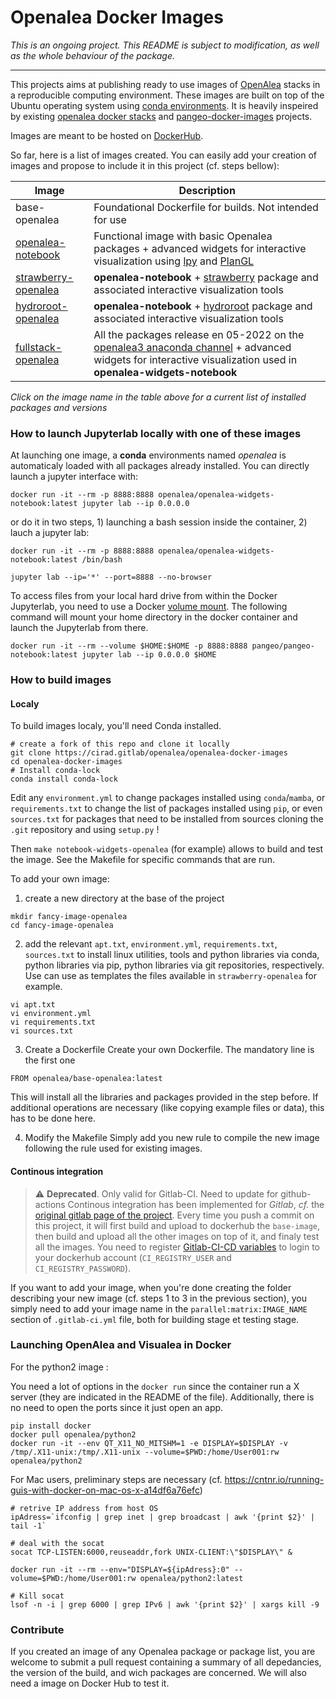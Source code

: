 # Openalea Docker Images

_This is an ongoing project. This README is subject to modification, as well as the whole behaviour of the package._

-------------

This projects aims at publishing ready to use images of [OpenAlea](https://openalea.readthedocs.io/en/latest/) stacks in a reproducible computing environment. These images are built on top of the Ubuntu operating system using [conda environments](https://conda.io/projects/conda). It is heavily inspeired by existing [openalea docker stacks](https://github.com/openalea/docker-stacks) and [pangeo-docker-images](https://github.com/pangeo-data/pangeo-docker-images) projects.

Images are meant to be hosted on [DockerHub](https://hub.docker.com/u/openalea). 

So far, here is a list of images created. You can easily add your creation of images and propose to include it in this project (cf. steps bellow):

| Image                         | Description                                   |  
|-------------------------------|-----------------------------------------------|
| base-openalea                 | Foundational Dockerfile for builds. Not intended for use           | 
| [openalea-notebook](notebook-openalea/packages.txt)          | Functional image with basic Openalea packages + advanced widgets for interactive visualization using [lpy](https://lpy.readthedocs.io/en/latest/) and [PlanGL](https://plantgl-cpl.readthedocs.io/en/latest/)  | 
| [strawberry-openalea](strawberry-openalea/packages.txt) | __openalea-notebook__ + [strawberry](https://github.com/openalea/strawberry) package and associated interactive visualization tools          | 
| [hydroroot-openalea](hydroroot-openalea/packages.txt) | __openalea-notebook__ + [hydroroot](https://github.com/openalea/hydroroot) package and associated interactive visualization tools          | 
| [fullstack-openalea](fullstack-openalea/packages.txt) | All the packages release en 05-2022 on the [openalea3 anaconda channel](https://anaconda.org/openalea3/repo) + advanced widgets for interactive visualization used in __openalea-widgets-notebook__ |

*Click on the image name in the table above for a current list of installed packages and versions*

### How to launch Jupyterlab locally with one of these images
At launching one image, a __conda__ environments named _openalea_ is automaticaly loaded with all packages already installed.
You can directly launch a jupyter interface with:
```
docker run -it --rm -p 8888:8888 openalea/openalea-widgets-notebook:latest jupyter lab --ip 0.0.0.0
```
or do it in two steps, 1) launching a bash session inside the container, 2) lauch a jupyter lab:
```
docker run -it --rm -p 8888:8888 openalea/openalea-widgets-notebook:latest /bin/bash

jupyter lab --ip='*' --port=8888 --no-browser
```
To access files from your local hard drive from within the Docker Jupyterlab, you need to use a Docker [volume mount](https://docs.docker.com/storage/volumes/). The following command will mount your home directory in the docker container and launch the Jupyterlab from there.

```
docker run -it --rm --volume $HOME:$HOME -p 8888:8888 pangeo/pangeo-notebook:latest jupyter lab --ip 0.0.0.0 $HOME
```

### How to build images
#### **Localy**

To build images localy, you'll need Conda installed.
```
# create a fork of this repo and clone it locally
git clone https://cirad.gitlab/openalea/openalea-docker-images
cd openalea-docker-images
# Install conda-lock
conda install conda-lock
```

Edit any `environment.yml` to change packages installed using `conda`/`mamba`, or `requirements.txt` to change the list of packages installed using `pip`, or even `sources.txt` for packages that need to be installed from sources cloning the `.git` repository and using `setup.py` ! 

Then `make notebook-widgets-openalea` (for example) allows to build and test the image. See the Makefile for specific commands that are run. 

To add your own image:
1. create a new directory at the base of the project
```
mkdir fancy-image-openalea
cd fancy-image-openalea
```
2. add the relevant `apt.txt`, `environment.yml`, `requirements.txt`, `sources.txt` to install linux utilities, tools and python libraries via conda, python libraries via pip, python libraries via git repositories, respectively. Use can use as templates the files available in `strawberry-openalea` for example.
```
vi apt.txt
vi environment.yml
vi requirements.txt
vi sources.txt
``` 
3. Create a Dockerfile
Create your own Dockerfile. The mandatory line is the first one
```
FROM openalea/base-openalea:latest
```
This will install all the libraries and packages provided in the step before. If additional operations are necessary (like copying example files or data), this has to be done here.

4. Modify the Makefile
Simply add you new rule to compile the new image following the rule used for existing images.

#### **Continous integration**
> :warning: **Deprecated**. Only valid for Gitlab-CI. Need to update for github-actions
Continous integration has been implemented for _Gitlab_, _cf._ the [original gitlab page of the project](https://gitlab.cirad.fr/openalea/openalea-docker-images/-/blob/master/.gitlab-ci.yml). Every time you push a commit on this project, it will first build and upload to dockerhub the `base-image`, then build and upload all the other images on top of it, and finaly test all the images. 
You need to register [Gitlab-CI-CD variables](https://docs.gitlab.com/ee/ci/variables/) to login to your dockerhub account (`CI_REGISTRY_USER` and `CI_REGISTRY_PASSWORD`).

If you want to add your image, when you're done creating the folder describing your new image (cf. steps 1 to 3 in the previous section), you simply need to add your image name in the `parallel:matrix:IMAGE_NAME` section of `.gitlab-ci.yml` file, both for building stage et testing stage.

### Launching OpenAlea and Visualea in Docker 

For the python2 image : 

You need a lot of options in the `docker run` since the container run a X server (they are indicated in the README of the file).
Additionally, there is no need to open the ports since it just open an app.

```
pip install docker
docker pull openalea/python2
docker run -it --env QT_X11_NO_MITSHM=1 -e DISPLAY=$DISPLAY -v /tmp/.X11-unix:/tmp/.X11-unix --volume=$PWD:/home/User001:rw openalea/python2
```

For Mac users, preliminary steps are necessary (cf. https://cntnr.io/running-guis-with-docker-on-mac-os-x-a14df6a76efc)

```
# retrive IP address from host OS
ipAdress=`ifconfig | grep inet | grep broadcast | awk '{print $2}' | tail -1`

# deal with the socat
socat TCP-LISTEN:6000,reuseaddr,fork UNIX-CLIENT:\"$DISPLAY\" &

docker run -it --rm --env="DISPLAY=${ipAdress}:0" --volume=$PWD:/home/User001:rw openalea/python2:latest

# Kill socat
lsof -n -i | grep 6000 | grep IPv6 | awk '{print $2}' | xargs kill -9
```


### Contribute

If you created an image of any Openalea package or package list, you are welcome to submit a pull request containing a summary of all depedancies, the version of the build, and wich packages are concerned. We will also need a image on Docker Hub to test it.
